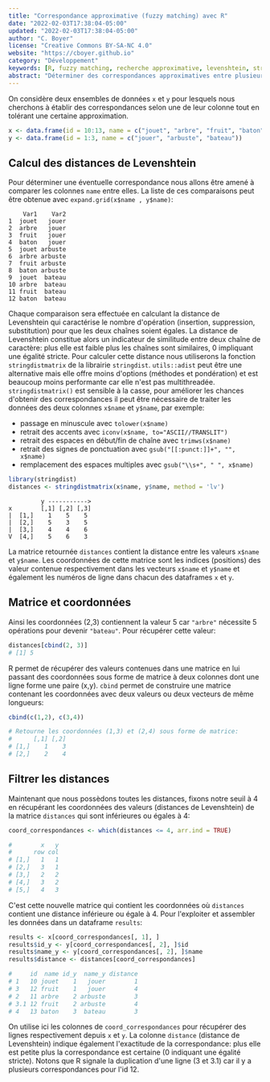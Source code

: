 ```yaml
---
title: "Correspondance approximative (fuzzy matching) avec R"
date: "2022-02-03T17:38:04-05:00"
updated: "2022-02-03T17:38:04-05:00"
author: "C. Boyer"
license: "Creative Commons BY-SA-NC 4.0"
website: "https://cboyer.github.io"
category: "Développement"
keywords: [R, fuzzy matching, recherche approximative, levenshtein, stringdistmatrix, adist]
abstract: "Déterminer des correspondances approximatives entre plusieurs chaînes de caractères avec R."
---
```


On considère deux ensembles de données `x` et `y` pour lesquels nous cherchons à établir des correspondances selon une de leur colonne tout en tolérant une certaine approximation.
```R
x <- data.frame(id = 10:13, name = c("jouet", "arbre", "fruit", "baton"))
y <- data.frame(id = 1:3, name = c("jouer", "arbuste", "bateau"))
```

## Calcul des distances de Levenshtein
Pour déterminer une éventuelle correspondance nous allons être amené à comparer les colonnes `name` entre elles. La liste de ces comparaisons peut être obtenue avec `expand.grid(x$name , y$name)`:
```Text
    Var1    Var2
1  jouet   jouer
2  arbre   jouer
3  fruit   jouer
4  baton   jouer
5  jouet arbuste
6  arbre arbuste
7  fruit arbuste
8  baton arbuste
9  jouet  bateau
10 arbre  bateau
11 fruit  bateau
12 baton  bateau
```

Chaque comparaison sera effectuée en calculant la distance de Levenshtein qui caractérise le nombre d'opération (insertion, suppression, substitution) pour que les deux chaînes soient égales. La distance de Levenshtein constitue alors un indicateur de similitude entre deux chaîne de caractère: plus elle est faible plus les chaînes sont similaires, 0 impliquant une égalité stricte.
Pour calculer cette distance nous utiliserons la fonction `stringdistmatrix` de la librairie `stringdist`. 
`utils::adist` peut être une alternative mais elle offre moins d'options (méthodes et pondération) et est beaucoup moins performante car elle n'est pas multithreadée.
`stringdistmatrix()` est sensible à la casse, pour améliorer les chances d'obtenir des correspondances il peut être nécessaire de traiter les données des deux colonnes `x$name` et `y$name`, par exemple:

 - passage en minuscule avec `tolower(x$name)`
 - retrait des accents avec `iconv(x$name, to="ASCII//TRANSLIT")`
 - retrait des espaces en début/fin de chaîne avec `trimws(x$name)`
 - retrait des signes de ponctuation avec `gsub("[[:punct:]]+", "", x$name)`
 - remplacement des espaces multiples avec `gsub("\\s+", " ", x$name)`

```R
library(stringdist)
distances <- stringdistmatrix(x$name, y$name, method = 'lv')
```

```Text
         y ----------->
x        [,1] [,2] [,3]
|  [1,]    1    5    5
|  [2,]    5    3    5
|  [3,]    4    4    6
V  [4,]    5    6    3
```

La matrice retournée `distances` contient la distance entre les valeurs `x$name` et `y$name`. 
Les coordonnées de cette matrice sont les indices (positions) des valeur contenue respectivement dans les vecteurs `x$name` et `y$name` et également les numéros de ligne dans chacun des dataframes `x` et `y`.


## Matrice et coordonnées
Ainsi les coordonnées (2,3) contiennent la valeur 5 car `"arbre"` nécessite 5 opérations pour devenir `"bateau"`. Pour récupérer cette valeur:
```R
distances[cbind(2, 3)]
# [1] 5
```

R permet de récupérer des valeurs contenues dans une matrice en lui passant des coordonnées sous forme de matrice à deux colonnes dont une ligne forme une paire (x,y).
`cbind` permet de construire une matrice contenant les coordonnées avec deux valeurs ou deux vecteurs de même longueurs:

```R
cbind(c(1,2), c(3,4))

# Retourne les coordonnées (1,3) et (2,4) sous forme de matrice:
#      [,1] [,2]
# [1,]    1    3
# [2,]    2    4
```

## Filtrer les distances
Maintenant que nous possèdons toutes les distances, fixons notre seuil à 4 en récupérant les coordonnées des valeurs (distances de Levenshtein) de la matrice `distances` qui sont inférieures ou égales à 4:
```R
coord_correspondances <- which(distances <= 4, arr.ind = TRUE)

#        x   y
#      row col
# [1,]   1   1
# [2,]   3   1
# [3,]   2   2
# [4,]   3   2
# [5,]   4   3
```

C'est cette nouvelle matrice qui contient les coordonnées où `distances` contient une distance inférieure ou égale à 4. Pour l'exploiter et assembler les données dans un dataframe `results`:
```R
results <- x[coord_correspondances[, 1], ]
results$id_y <- y[coord_correspondances[, 2], ]$id
results$name_y <- y[coord_correspondances[, 2], ]$name
results$distance <- distances[coord_correspondances]

#     id  name id_y  name_y distance
# 1   10 jouet    1   jouer        1
# 3   12 fruit    1   jouer        4
# 2   11 arbre    2 arbuste        3
# 3.1 12 fruit    2 arbuste        4
# 4   13 baton    3  bateau        3
```

On utilise ici les colonnes de `coord_correspondances` pour récupérer des lignes respectivement depuis `x` et `y`. 
La colonne `distance` (distance de Levenshtein) indique également l'exactitude de la correspondance: plus elle est petite plus la correspondance est certaine (0 indiquant une égalité stricte).
Notons que R signale la duplication d'une ligne (3 et 3.1) car il y a plusieurs correspondances pour l'id 12.
